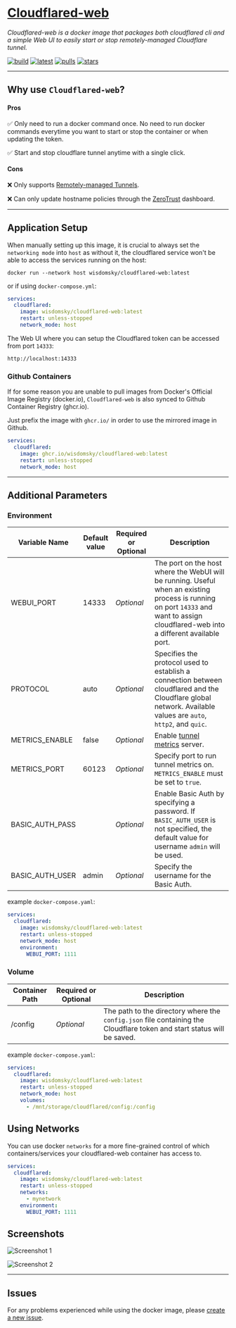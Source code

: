 # [Cloudflared-web](https://github.com/WisdomSky/Cloudflared-web)

_Cloudflared-web is a docker image that packages both cloudflared cli and a simple Web UI to easily start or stop remotely-managed Cloudflare tunnel._


[![build](https://github.com/WisdomSky/Cloudflared-web/workflows/Build/badge.svg)](https://github.com/WisdomSky/Cloudflared-web/actions "Build Status")
[![latest](https://img.shields.io/docker/v/wisdomsky/cloudflared-web/latest?label=Latest)](https://hub.docker.com/r/wisdomsky/cloudflared-web/tags "Latest Tag")
[![pulls](https://img.shields.io/docker/pulls/wisdomsky/cloudflared-web?label=Pulls)](https://hub.docker.com/r/wisdomsky/cloudflared-web "Docker Hub Pulls")
[![stars](https://img.shields.io/docker/stars/wisdomsky/cloudflared-web?label=%E2%AD%90)](https://hub.docker.com/r/wisdomsky/cloudflared-web "Docker Hub Stars")

---

## Why use `Cloudflared-web`?

#### Pros

✅ Only need to run a docker command once. No need to run docker commands everytime you want to start or stop the container or when updating the token.

✅ Start and stop cloudflare tunnel anytime with a single click.

#### Cons

❌ Only supports [Remotely-managed Tunnels](https://developers.cloudflare.com/cloudflare-one/connections/connect-networks/configure-tunnels/remote-management/).

❌ Can only update hostname policies through the [ZeroTrust](https://one.dash.cloudflare.com/) dashboard.


--- 
## Application Setup
When manually setting up this image, it is crucial to always set the `networking mode` into `host` as without it, the cloudflared service won't be able to access the services running on the host:

    docker run --network host wisdomsky/cloudflared-web:latest

or if using `docker-compose.yml`:

```yaml
services:
  cloudflared:
    image: wisdomsky/cloudflared-web:latest
    restart: unless-stopped
    network_mode: host
```

The Web UI where you can setup the Cloudflared token can be accessed from port `14333`:

    http://localhost:14333

### Github Containers

If for some reason you are unable to pull images from Docker's Official Image Registry (docker.io), `Cloudflared-web` is also synced to Github Container Registry (ghcr.io).

Just prefix the image with `ghcr.io/` in order to use the mirrored image in Github.
```yaml
services:
  cloudflared:
    image: ghcr.io/wisdomsky/cloudflared-web:latest
    restart: unless-stopped
    network_mode: host
```


---
## Additional Parameters

### Environment
| Variable Name   | Default value | Required or Optional | Description                                                                                                                                                                          |
|-----------------|---------------|---|--------------------------------------------------------------------------------------------------------------------------------------------------------------------------------------|
| WEBUI_PORT      | 14333         | _Optional_ | The port on the host where the WebUI will be running. Useful when an existing process is running on port `14333` and want to assign cloudflared-web into a different available port. |
| PROTOCOL        | auto          | _Optional_ | Specifies the protocol used to establish a connection between cloudflared and the Cloudflare global network. Available values are `auto`, `http2`, and `quic`.                                              |
| METRICS_ENABLE  | false         | _Optional_ | Enable [tunnel metrics](https://developers.cloudflare.com/cloudflare-one/connections/connect-networks/monitor-tunnels/metrics/) server.                                              |
| METRICS_PORT    | 60123         | _Optional_ | Specify port to run tunnel metrics on. `METRICS_ENABLE` must be set to `true`.                                                                                                       |
| BASIC_AUTH_PASS |               | _Optional_ | Enable Basic Auth by specifying a password. If `BASIC_AUTH_USER` is not specified, the default value for username `admin` will be used.                                              |
| BASIC_AUTH_USER | admin         | _Optional_ | Specify the username for the Basic Auth.                                                                                                                                             |

example `docker-compose.yaml`:
```yaml
services:
  cloudflared:
    image: wisdomsky/cloudflared-web:latest
    restart: unless-stopped
    network_mode: host
    environment:
      WEBUI_PORT: 1111
```


### Volume
| Container Path | Required or Optional | Description |
|---|---|---|
| /config | _Optional_ | The path to the directory where the `config.json` file containing the Cloudflare token and start status will be saved.  |

example `docker-compose.yaml`:
```yaml
services:
  cloudflared:
    image: wisdomsky/cloudflared-web:latest
    restart: unless-stopped
    network_mode: host
    volumes:
      - /mnt/storage/cloudflared/config:/config
```

## Using Networks

You can use docker `networks` for a more fine-grained control of which containers/services your cloudflared-web container has access to.

```yaml
services:
  cloudflared:
    image: wisdomsky/cloudflared-web:latest
    restart: unless-stopped
    networks:
      - mynetwork
    environment:
      WEBUI_PORT: 1111
```

## Screenshots

![Screenshot 1](https://raw.githubusercontent.com/WisdomSky/Cloudflared-web/main/screenshot-1.png)

![Screenshot 2](https://raw.githubusercontent.com/WisdomSky/Cloudflared-web/main/screenshot-2.png)

---

## Issues

For any problems experienced while using the docker image, please [create a new issue](https://github.com/WisdomSky/Cloudflared-web/issues).
